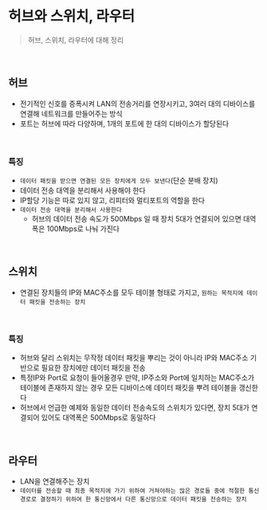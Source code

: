 # 허브와 스위치, 라우터
> 허브, 스위치, 라우터에 대해 정리

<br>

## 허브
- 전기적인 신호를 증폭시켜 LAN의 전송거리를 연장시키고, 3여러 대의 디바이스를 연결해 네트워크를 만들어주는 방식
- 포트는 허브에 따라 다양하며, 1개의 포트에 한 대의 디바이스가 할당된다

<br>

### 특징
- `데이터 패킷을 받으면 연결된 모든 장치에게 모두 보낸다`(단순 분배 장치)
- 데이터 전송 대역을 분리해서 사용해야 한다
- IP할당 기능은 따로 있지 않고, 리피터와 멀티포트의 역할을 한다
- `데이터 전송 대역을 분리해서 사용한다`
  - 허브의 데이터 전송 속도가 500Mbps 일 때 장치 5대가 연결되어 있으면 대역폭은 100Mbps로 나눠 가진다 

<br>

## 스위치
- 연결된 장치들의 IP와 MAC주소를 모두 테이블 형태로 가지고, `원하는 목적지에 데이터 패킷을 전송하는 장치`

<br>

### 특징
- 허브와 달리 스위치는 무작정 데이터 패킷을 뿌리는 것이 아니라 IP와 MAC주소 기반으로 필요한 장치에만 데이터 패킷을 전송
- 특정IP와 Port로 요청이 들어올경우 만약, IP주소와 Port에 일치하는 MAC주소가 테이블에 존재하지 않는 경우 모든 디바이스에 데이터 패킷을 뿌려 테이블을 갱신한다
- 허브에서 언급한 예제와 동일한 데이터 전송속도의 스위치가 있다면, 장치 5대가 연결되어 있어도 대역폭은 500Mbps로 동일하다

<br>

## 라우터
- LAN을 연결해주는 장치
- `데이터를 전송할 때 최종 목적지에 가기 위하여 거쳐야하는 많은 경로들 중에 적절한 통신 경로로 결정하기 위하여 한 통신망에서 다른 통신망으로 데이터 패킷을 전송하는 장치`
